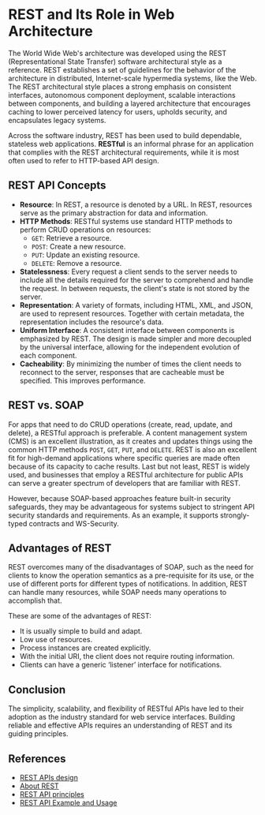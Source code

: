 # REST and Its Role in Web Architecture

The World Wide Web's architecture was developed using the REST (Representational State Transfer) software architectural style as a reference. REST establishes a set of guidelines for the behavior of the architecture in distributed, Internet-scale hypermedia systems, like the Web. The REST architectural style places a strong emphasis on consistent interfaces, autonomous component deployment, scalable interactions between components, and building a layered architecture that encourages caching to lower perceived latency for users, upholds security, and encapsulates legacy systems.

Across the software industry, REST has been used to build dependable, stateless web applications. **RESTful** is an informal phrase for an application that complies with the REST architectural requirements, while it is most often used to refer to HTTP-based API design.

## REST API Concepts

- **Resource**: In REST, a resource is denoted by a URL. In REST, resources serve as the primary abstraction for data and information.
- **HTTP Methods**: RESTful systems use standard HTTP methods to perform CRUD operations on resources:
  - `GET`: Retrieve a resource.
  - `POST`: Create a new resource.
  - `PUT`: Update an existing resource.
  - `DELETE`: Remove a resource.
- **Statelessness**: Every request a client sends to the server needs to include all the details required for the server to comprehend and handle the request. In between requests, the client's state is not stored by the server.
- **Representation**: A variety of formats, including HTML, XML, and JSON, are used to represent resources. Together with certain metadata, the representation includes the resource's data.
- **Uniform Interface**: A consistent interface between components is emphasized by REST. The design is made simpler and more decoupled by the universal interface, allowing for the independent evolution of each component.
- **Cacheability**: By minimizing the number of times the client needs to reconnect to the server, responses that are cacheable must be specified. This improves performance.

## REST vs. SOAP

For apps that need to do CRUD operations (create, read, update, and delete), a RESTful approach is preferable. A content management system (CMS) is an excellent illustration, as it creates and updates things using the common HTTP methods `POST`, `GET`, `PUT`, and `DELETE`. REST is also an excellent fit for high-demand applications where specific queries are made often because of its capacity to cache results. Last but not least, REST is widely used, and businesses that employ a RESTful architecture for public APIs can serve a greater spectrum of developers that are familiar with REST.

However, because SOAP-based approaches feature built-in security safeguards, they may be advantageous for systems subject to stringent API security standards and requirements. As an example, it supports strongly-typed contracts and WS-Security.

## Advantages of REST

REST overcomes many of the disadvantages of SOAP, such as the need for clients to know the operation semantics as a pre-requisite for its use, or the use of different ports for different types of notifications. In addition, REST can handle many resources, while SOAP needs many operations to accomplish that.

These are some of the advantages of REST:

- It is usually simple to build and adapt.
- Low use of resources.
- Process instances are created explicitly.
- With the initial URI, the client does not require routing information.
- Clients can have a generic ‘listener’ interface for notifications.

## Conclusion

The simplicity, scalability, and flexibility of RESTful APIs have led to their adoption as the industry standard for web service interfaces. Building reliable and effective APIs requires an understanding of REST and its guiding principles.

## References

- [REST APIs design](https://www.altexsoft.com/blog/rest-api-design/)
- [About REST](https://en.wikipedia.org/wiki/REST)
- [REST API principles](https://www.ibm.com/topics/rest-apis#:~:text=IBM-,What%20is%20a%20REST%20API%3F,transfer%20(REST)%20architectural%20style.
)
- [REST API Example and Usage](https://blog.postman.com/rest-api-examples/)
